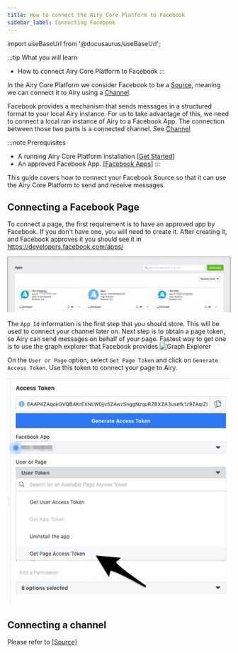 ```yaml
---
title: How to connect the Airy Core Platform to Facebook
sidebar_label: Connecting Facebook
---
```


import useBaseUrl from '@docusaurus/useBaseUrl';

:::tip What you will learn
- How to connect Airy Core Platform to Facebook
:::

In the Airy Core Platform we consider Facebook to be a [Source](glossary.md#source),
meaning we can connect it to Airy using a [Channel](glossary.md#channel).

Facebook provides a mechanism that sends messages in a structured format to your local Airy instance.
For us to take advantage of this, we need to connect a local ran instance of Airy to a Facebook App.
The connection between those two parts is a connected channel. See [Channel](glossary.md#channel)

:::note Prerequisites
- A running Airy Core Platform installation [[Get Started](index.md#bootstrapping-the-airy-core-platform)]
- An approved Facebook App. [[Facebook Apps](https://developers.facebook.com/apps/)]
:::

This guide covers how to connect your Facebook Source so that it can use the
Airy Core Platform to send and receive messages.

## Connecting a Facebook Page

To connect a page, the first requirement is to have an approved app by Facebook. If you don't have one, you will need to create it.
After creating it, and Facebook approves it you should see it in https://developers.facebook.com/apps/

![Facebook Apps](apps.jpg)

The `App Id` information is the first step that you should store. This will be used to connect your channel later on.
Next step is to obtain a page token, so Airy can send messages on behalf of your page. Fastest way to get one is to use the graph explorer that
Facebook provides ![Graph Explorer](https://developers.facebook.com/tools/explorer/)

On the `User or Page` option, select `Get Page Token` and click on `Generate Access Token`. Use this token to connect your page to Airy.

![](./token.jpg)

## Connecting a channel

Please refer to [[Source](/sources/facebook.md#connecting-a-channel)]
